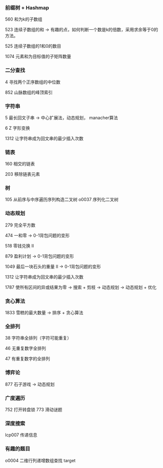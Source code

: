 ### 前缀树 + Hashmap
560 和为k的子数组

523 连续子数组的和
-> 有趣的点，如何判断一个数是k的倍数，采用求余等于0的方法。

525 连续子数组的1和0的数目

1074 元素和为目标值的子矩阵数量

### 二分查找
4 寻找两个正序数组的中位数

852 山脉数组的峰顶索引  

### 字符串
5 最长回文子串 
-> 中心扩展法，动态规划， manacher算法

6 Z 字形变换

1312 让字符串成为回文串的最少插入次数

### 链表
160 相交的链表

203 移除链表元素

### 树
105 从前序与中序遍历序列构造二叉树
o0037 序列化二叉树

### 动态规划
279 完全平方数

474 一和零
-> 0-1背包问题的变形

518 零钱兑换 II

879 盈利计划
-> 0-1背包问题的变形

1049 最后一块石头的重量 II
-> 0-1背包问题的变形

1312 让字符串成为回文串的最少插入次数

1787 使所有区间的异或结果为零
-> 搜索 + 剪枝
-> 动态规划
-> 动态规划 + 优化

### 贪心算法
1833 雪糕的最大数量
-> 排序 + 贪心算法

### 全排列
38 字符串全排列（字符可能重复）

46 无重复数字全排列

47 有重复数字的全排列

### 博弈论
877 石子游戏 
-> 动态规划

### 广度遍历
752 打开转盘锁
773 滑动谜题

### 深度搜索
lcp007 传递信息

### 有趣的题目
o0004 二维行列递增数组查找 target